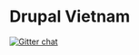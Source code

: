 Drupal Vietnam
====

[![Gitter chat](https://badges.gitter.im/DPVN/chat.png)](https://gitter.im/DPVN/chat)
